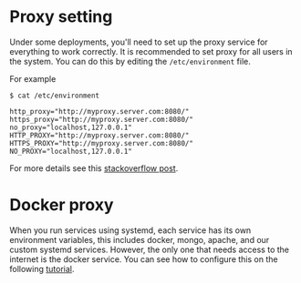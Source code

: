 # Proxy setting

Under some deployments, you'll need to set up the proxy service for everything to work correctly. It is recommended to set proxy for all users in the system. You can do this by editing the `/etc/environment` file.

For example

```
$ cat /etc/environment

http_proxy="http://myproxy.server.com:8080/"
https_proxy="http://myproxy.server.com:8080/"
no_proxy="localhost,127.0.0.1"
HTTP_PROXY="http://myproxy.server.com:8080/"
HTTPS_PROXY="http://myproxy.server.com:8080/"
NO_PROXY="localhost,127.0.0.1"
```

For more details see this [stackoverflow post](https://askubuntu.com/questions/175172/how-do-i-configure-proxies-without-gui).

# Docker proxy

When you run services using systemd, each service has its own environment variables, this includes docker, mongo, apache, and our custom systemd services. However, the only one that needs access to the internet is the docker service. You can see how to configure this on the following [tutorial](https://docs.docker.com/config/daemon/systemd/#httphttps-proxy).

